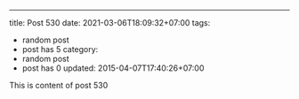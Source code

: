 ---
title: Post 530
date: 2021-03-06T18:09:32+07:00
tags:
  - random post
  - post has 5
category:
  - random post
  - post has 0
updated: 2015-04-07T17:40:26+07:00

This is content of post 530